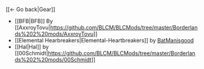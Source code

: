 [[← Go back|Gear]]
* [[BFB|BFB]] By [[AxxroyTovu|https://github.com/BLCM/BLCMods/tree/master/Borderlands%202%20mods/AxxroyTovu]]
* [[Elemental Hearbreakers|Elemental-Heartbreakers]] by [BatManisgood](https://github.com/BLCM/BLCMods/tree/master/Borderlands%202%20mods/BatManisgood)
* [[Hal|Hal]] by [[00Schmidt|https://github.com/BLCM/BLCMods/tree/master/Borderlands%202%20mods/00Schmidt]]